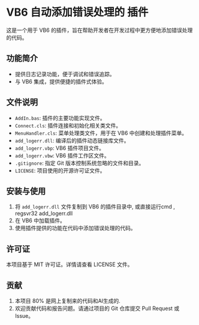 # VB6 自动添加错误处理的 插件

这是一个用于 VB6 的插件，旨在帮助开发者在开发过程中更方便地添加错误处理的代码。

## 功能简介

- 提供日志记录功能，便于调试和错误追踪。
- 与 VB6 集成，提供便捷的插件式体验。

## 文件说明

- `AddIn.bas`: 插件的主要功能实现文件。
- `Connect.cls`: 插件连接和初始化相关类文件。
- `MenuHandler.cls`: 菜单处理类文件，用于在 VB6 中创建和处理插件菜单。
- `add_logerr.dll`: 编译后的插件动态链接库文件。
- `add_logerr.vbp`: VB6 插件项目文件。
- `add_logerr.vbw`: VB6 插件工作区文件。
- `.gitignore`: 指定 Git 版本控制系统忽略的文件和目录。
- `LICENSE`: 项目使用的开源许可证文件。

## 安装与使用

1. 将 `add_logerr.dll` 文件复制到 VB6 的插件目录中, 或直接运行cmd , regsvr32 add_logerr.dll 
2. 在 VB6 中加载插件。
3. 使用插件提供的功能在代码中添加错误处理的代码。

## 许可证

本项目基于 MIT 许可证。详情请查看 LICENSE 文件。

## 贡献

1. 本项目 80% 是网上复制来的代码和AI生成的.
2. 欢迎贡献代码和报告问题。请通过项目的 Git 仓库提交 Pull Request 或 Issue。

